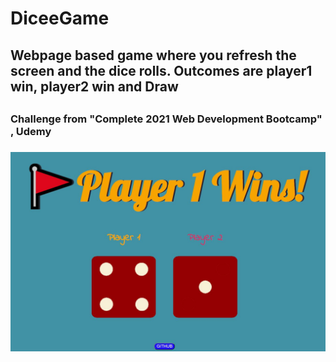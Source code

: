 # DiceeGame
<h2>Webpage based game where you refresh the screen and the dice rolls. Outcomes are player1 win, player2 win and Draw<h2>
<h3>Challenge from "Complete 2021 Web Development Bootcamp" , Udemy<h3>

<img src="Dicee Challenge - Starting Files/Dicee Challenge - Starting Files/images/screenshot.JPG">
